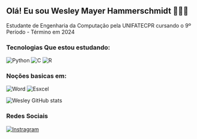 ## Olá! Eu sou Wesley Mayer Hammerschmidt 🙋🏻‍♂️

Estudante de Engenharia da Computação pela UNIFATECPR
cursando o 9º Período - Término em 2024

### Tecnologias Que estou estudando:

![Python](https://img.shields.io/badge/Python-3776AB?style=for-the-badge&logo=python&logoColor=white)
![C](https://img.shields.io/badge/C-00599C?style=for-the-badge&logo=c&logoColor=white)
![R](https://img.shields.io/badge/R-276DC3?style=for-the-badge&logo=r&logoColor=white)

### Noções basicas em:
![Word](https://img.shields.io/badge/Microsoft_Word-2B579A?style=for-the-badge&logo=microsoft-word&logoColor=white)
![Esxcel](https://img.shields.io/badge/Microsoft_Excel-217346?style=for-the-badge&logo=microsoft-excel&logoColor=white)

![Wesley GitHub stats](https://github-readme-stats.vercel.app/api?username=WesleyMHammer&show_icons=true&theme=midnight-purple)

### Redes Sociais
[![Instragram](https://img.shields.io/badge/Instagram-E4405F?style=for-the-badge&logo=instagram&logoColor=white)](https://www.instagram.com/wesley_hammershmidt?igsh=aGQ3cTc1c2FqOW9x)
